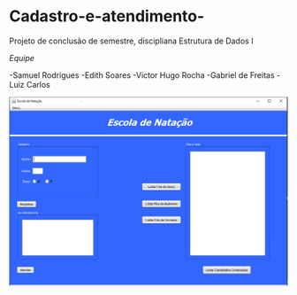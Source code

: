 # Cadastro-e-atendimento-
Projeto de conclusão de semestre, discipliana Estrutura de Dados I

*Equipe*

-Samuel Rodrigues
-Edith Soares 
-Victor Hugo Rocha 
-Gabriel de Freitas
-Luiz Carlos

![Tela do Projeto](https://github.com/Samuel7971/Cadastro-e-atendimento-/blob/master/TrabalhoEscolaNatacao/src/main/java/TelaProjeto.png)
